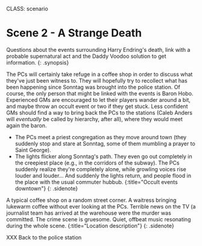 CLASS: scenario

# Scene 2 - A Strange Death


Questions about the events surrounding Harry Endring's death, link with a
probable supernatural act and the Daddy Voodoo solution to get information.
{: .synopsis}

The PCs will certainly take refuge in a coffee shop in order to discuss
what they've just been witness to. They will hopefully try to recollect
what has been happening since Sonntag was brought into the police
station. Of course, the only person that might be linked with the events
is Baron Hobo. Experienced GMs are encouraged to let their players
wander around a bit, and maybe throw an occult event or two if they get
stuck. Less confident GMs should find a way
to bring back the PCs to the stations (Caleb Anders will _eventually_ be
called by hierarchy, after all), where they would meet again the
baron.

- The PCs meet a priest congregation as they move around town (they
  suddenly stop and stare at Sonntag, some of them mumbling a prayer to
  Saint George).
- The lights flicker along Sonntag's path. They even go out completely
  in the creepiest place (e.g., in the corridors of the subway). The PCs
  suddenly realize they're completely alone, while growling voices
  rise louder and louder... And suddenly the lights return, and people
  flood in the place with the usual commuter hubbub.
{:title="Occult events downtown"}
{: .sidenote}

A typical coffee shop on a random street corner. A waitress bringing
lukewarm coffee without ever looking at the PCs. Terrible news on the TV
(a journalist team has arrived at the warehouse were the murder was
committed. The crime scene is gruesome. Quiet, offbeat music resonating
during the whole scene.
{:title="Location description"}
{: .sidenote}

XXX Back to the police station
